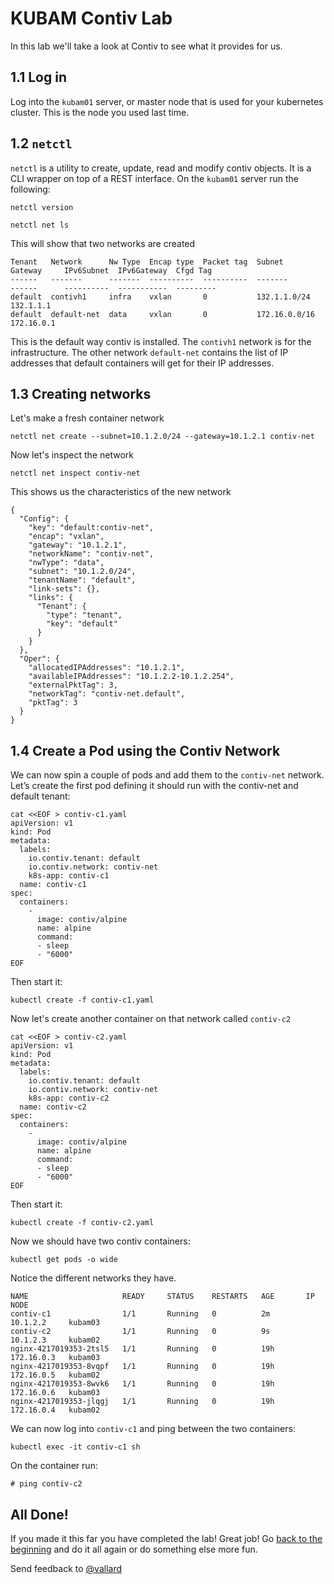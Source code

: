 # KUBAM Contiv Lab

In this lab we'll take a look at Contiv to see what it provides for us.  

## 1.1 Log in

Log into the ```kubam01``` server, or master node that is used for your kubernetes cluster.  This is the node you used last time.

## 1.2 ```netctl```

```netctl``` is a utility to create, update, read and modify contiv objects.  It is a CLI wrapper on top of a REST interface.  On the ```kubam01``` server run the following:

```
netctl version
```

```
netctl net ls
```
This will show that two networks are created

```
Tenant   Network      Nw Type  Encap type  Packet tag  Subnet         Gateway     IPv6Subnet  IPv6Gateway  Cfgd Tag
------   -------      -------  ----------  ----------  -------        ------      ----------  -----------  ---------
default  contivh1     infra    vxlan       0           132.1.1.0/24   132.1.1.1
default  default-net  data     vxlan       0           172.16.0.0/16  172.16.0.1
```
This is the default way contiv is installed.  The ```contivh1``` network is for the infrastructure.  The other network ```default-net``` contains the list of IP addresses that default containers will get for their IP addresses.  

## 1.3 Creating networks

Let's make a fresh container network

```
netctl net create --subnet=10.1.2.0/24 --gateway=10.1.2.1 contiv-net
```
Now let's inspect the network

```
netctl net inspect contiv-net
```
This shows us the characteristics of the new network

```
{
  "Config": {
    "key": "default:contiv-net",
    "encap": "vxlan",
    "gateway": "10.1.2.1",
    "networkName": "contiv-net",
    "nwType": "data",
    "subnet": "10.1.2.0/24",
    "tenantName": "default",
    "link-sets": {},
    "links": {
      "Tenant": {
        "type": "tenant",
        "key": "default"
      }
    }
  },
  "Oper": {
    "allocatedIPAddresses": "10.1.2.1",
    "availableIPAddresses": "10.1.2.2-10.1.2.254",
    "externalPktTag": 3,
    "networkTag": "contiv-net.default",
    "pktTag": 3
  }
}
```

## 1.4 Create a Pod using the Contiv Network

We can now spin a couple of pods and add them to the ```contiv-net``` network.  Let’s create the first pod defining it should run with the contiv-net and default tenant: 

```
cat <<EOF > contiv-c1.yaml
apiVersion: v1
kind: Pod
metadata:
  labels:
    io.contiv.tenant: default
    io.contiv.network: contiv-net
    k8s-app: contiv-c1
  name: contiv-c1
spec: 
  containers: 
    - 
      image: contiv/alpine
      name: alpine
      command: 
      - sleep
      - "6000"
EOF

```
Then start it:

```
kubectl create -f contiv-c1.yaml
```


Now let's create another container on that network called ```contiv-c2```

```
cat <<EOF > contiv-c2.yaml
apiVersion: v1
kind: Pod
metadata:
  labels:
    io.contiv.tenant: default
    io.contiv.network: contiv-net
    k8s-app: contiv-c2
  name: contiv-c2
spec: 
  containers: 
    - 
      image: contiv/alpine
      name: alpine
      command: 
      - sleep
      - "6000"
EOF
```
Then start it:

```
kubectl create -f contiv-c2.yaml
```

Now we should have two contiv containers:

```
kubectl get pods -o wide
```

Notice the different networks they have.

```
NAME                     READY     STATUS    RESTARTS   AGE       IP           NODE
contiv-c1                1/1       Running   0          2m        10.1.2.2     kubam03
contiv-c2                1/1       Running   0          9s        10.1.2.3     kubam02
nginx-4217019353-2tsl5   1/1       Running   0          19h       172.16.0.3   kubam03
nginx-4217019353-8vqpf   1/1       Running   0          19h       172.16.0.5   kubam02
nginx-4217019353-8wvk6   1/1       Running   0          19h       172.16.0.6   kubam03
nginx-4217019353-jlqgj   1/1       Running   0          19h       172.16.0.4   kubam02
```

We can now log into ```contiv-c1``` and ping between the two containers:

```
kubectl exec -it contiv-c1 sh
```
On the container run:

```
# ping contiv-c2
```


## All Done!

If you made it this far you have completed the lab!  Great job!  Go [back to the beginning](../README.md) and do it all again or do something else more fun. 

Send feedback to [@vallard](https://twitter.com/vallard) 



